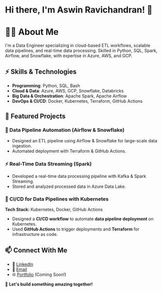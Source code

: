 # Hi there, I'm Aswin Ravichandran! 🚀

# 👨‍💻 About Me

I'm a Data Engineer specializing in cloud-based ETL workflows, scalable data pipelines, and real-time data processing. Skilled in Python, SQL, Spark, Airflow, and Snowflake, with expertise in Azure, AWS, and GCP.

## ⚡ Skills & Technologies

- **Programming**: Python, SQL, Bash
- **Cloud & Data**: Azure, AWS, GCP, Snowflake, Databricks
- **Big Data & Orchestration**: Apache Spark, Apache Airflow
- **DevOps & CI/CD**: Docker, Kubernetes, Terraform, GitHub Actions

## 📌 Featured Projects

### 🚀 Data Pipeline Automation (Airflow & Snowflake)

- Designed an ETL pipeline using Airflow & Snowflake for large-scale data ingestion.
- Automated deployment with Terraform & GitHub Actions.

### ⚡ Real-Time Data Streaming (Spark)

- Developed a real-time data processing pipeline with Kafka & Spark Streaming.
- Stored and analyzed processed data in Azure Data Lake.

### 🔄 CI/CD for Data Pipelines with Kubernetes

**Tech Stack:** Kubernetes, Docker, GitHub Actions

- Designed a **CI/CD workflow** to automate **data pipeline deployment** on Kubernetes.
- Used **GitHub Actions** to trigger deployments and **Terraform** for infrastructure as code.

## 📫 Connect With Me

- 💼 [LinkedIn](https://www.linkedin.com/in/aswin-ravichandran06/)
- 📧 [Email](mailto:aswin.ravichandran06@gmail.com)
- 🌐 [Portfolio](#) (Coming Soon!)

🚀 **Let's build something amazing together!**

<!--
**aswin1818/aswin1818** is a ✨ _special_ ✨ repository because its `README.md` (this file) appears on your GitHub profile.

Here are some ideas to get you started:

- 🔭 I’m currently working on ...
- 🌱 I’m currently learning ...
- 👯 I’m looking to collaborate on ...
- 🤔 I’m looking for help with ...
- 💬 Ask me about ...
- 📫 How to reach me: ...
- 😄 Pronouns: ...
- ⚡ Fun fact: ...
-->
